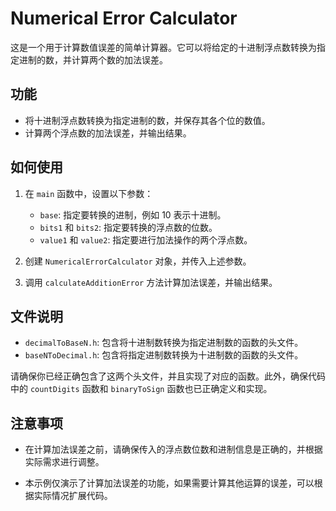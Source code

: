 # Numerical Error Calculator

这是一个用于计算数值误差的简单计算器。它可以将给定的十进制浮点数转换为指定进制的数，并计算两个数的加法误差。

## 功能

- 将十进制浮点数转换为指定进制的数，并保存其各个位的数值。
- 计算两个浮点数的加法误差，并输出结果。

## 如何使用

1. 在 `main` 函数中，设置以下参数：
   - `base`: 指定要转换的进制，例如 10 表示十进制。
   - `bits1` 和 `bits2`: 指定要转换的浮点数的位数。
   - `value1` 和 `value2`: 指定要进行加法操作的两个浮点数。

2. 创建 `NumericalErrorCalculator` 对象，并传入上述参数。

3. 调用 `calculateAdditionError` 方法计算加法误差，并输出结果。

## 文件说明

- `decimalToBaseN.h`: 包含将十进制数转换为指定进制数的函数的头文件。
- `baseNToDecimal.h`: 包含将指定进制数转换为十进制数的函数的头文件。

请确保你已经正确包含了这两个头文件，并且实现了对应的函数。此外，确保代码中的 `countDigits` 函数和 `binaryToSign` 函数也已正确定义和实现。

## 注意事项

- 在计算加法误差之前，请确保传入的浮点数位数和进制信息是正确的，并根据实际需求进行调整。

- 本示例仅演示了计算加法误差的功能，如果需要计算其他运算的误差，可以根据实际情况扩展代码。
